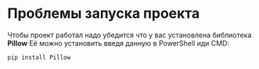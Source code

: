 # Проблемы запуска проекта

Чтобы проект работал надо убедится что у вас установлена библиотека **Pillow**
Её можно установить введя данную в PowerShell иди CMD:
```
pip install Pillow
```
